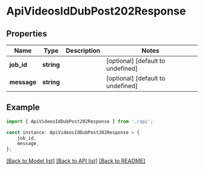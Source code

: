 # ApiVideosIdDubPost202Response


## Properties

Name | Type | Description | Notes
------------ | ------------- | ------------- | -------------
**job_id** | **string** |  | [optional] [default to undefined]
**message** | **string** |  | [optional] [default to undefined]

## Example

```typescript
import { ApiVideosIdDubPost202Response } from './api';

const instance: ApiVideosIdDubPost202Response = {
    job_id,
    message,
};
```

[[Back to Model list]](../README.md#documentation-for-models) [[Back to API list]](../README.md#documentation-for-api-endpoints) [[Back to README]](../README.md)

